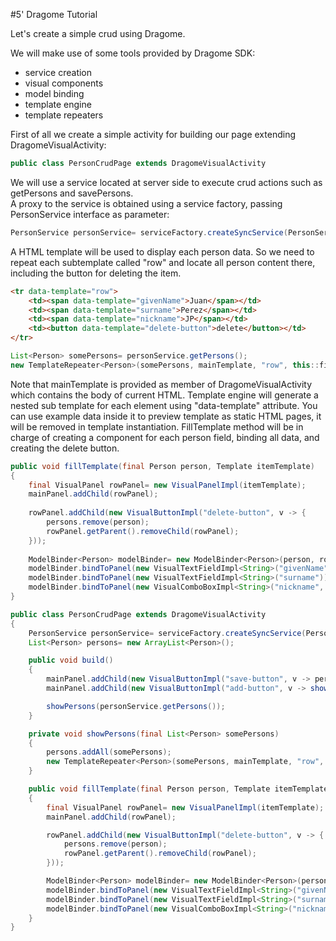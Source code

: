 
#5' Dragome Tutorial

Let's create a simple crud using Dragome.

We will make use of some tools provided by Dragome SDK: 
* service creation
* visual components
* model binding
* template engine
* template repeaters 

First of all we create a simple activity for building our page extending DragomeVisualActivity:
``` Java
public class PersonCrudPage extends DragomeVisualActivity
```

We will use a service located at server side to execute crud actions such as getPersons and savePersons. \
A proxy to the service is obtained using a service factory, passing PersonService interface as parameter:
``` Java
PersonService personService= serviceFactory.createSyncService(PersonService.class);
```

A HTML template will be used to display each person data. 
So we need to repeat each subtemplate called "row" and locate all person content there, including the button for deleting the item.

``` HTML
<tr data-template="row">
	<td><span data-template="givenName">Juan</span></td>
	<td><span data-template="surname">Perez</span></td>
	<td><span data-template="nickname">JP</span></td>
	<td><button data-template="delete-button">delete</button></td>
</tr>
```

``` Java
List<Person> somePersons= personService.getPersons();
new TemplateRepeater<Person>(somePersons, mainTemplate, "row", this::fillTemplate);
```

Note that mainTemplate is provided as member of DragomeVisualActivity which contains the body of current HTML.
Template engine will generate a nested sub template for each element using "data-template" attribute. 
You can use example data inside it to preview template as static HTML pages, it will be removed in template instantiation.
FillTemplate method will be in charge of creating a component for each person field, binding all data, and creating the delete button.

``` Java
public void fillTemplate(final Person person, Template itemTemplate)
{
	final VisualPanel rowPanel= new VisualPanelImpl(itemTemplate);
	mainPanel.addChild(rowPanel);
	
	rowPanel.addChild(new VisualButtonImpl("delete-button", v -> {
		persons.remove(person);
		rowPanel.getParent().removeChild(rowPanel);
	}));
	
	ModelBinder<Person> modelBinder= new ModelBinder<Person>(person, rowPanel);
	modelBinder.bindToPanel(new VisualTextFieldImpl<String>("givenName"));
	modelBinder.bindToPanel(new VisualTextFieldImpl<String>("surname"));
	modelBinder.bindToPanel(new VisualComboBoxImpl<String>("nickname", Arrays.asList("Pelusa", "Burrito", "Bocha", "Bruja")));
}
```



``` Java
public class PersonCrudPage extends DragomeVisualActivity
{
	PersonService personService= serviceFactory.createSyncService(PersonService.class);
	List<Person> persons= new ArrayList<Person>();

	public void build()
	{
		mainPanel.addChild(new VisualButtonImpl("save-button", v -> personService.savePersons(persons)));
		mainPanel.addChild(new VisualButtonImpl("add-button", v -> showPersons(Arrays.asList(new Person()))));

		showPersons(personService.getPersons());
	}

	private void showPersons(final List<Person> somePersons)
	{
		persons.addAll(somePersons);
		new TemplateRepeater<Person>(somePersons, mainTemplate, "row", this::fillTemplate);
	}

	public void fillTemplate(final Person person, Template itemTemplate)
	{
		final VisualPanel rowPanel= new VisualPanelImpl(itemTemplate);
		mainPanel.addChild(rowPanel);

		rowPanel.addChild(new VisualButtonImpl("delete-button", v -> {
			persons.remove(person);
			rowPanel.getParent().removeChild(rowPanel);
		}));

		ModelBinder<Person> modelBinder= new ModelBinder<Person>(person, rowPanel);
		modelBinder.bindToPanel(new VisualTextFieldImpl<String>("givenName"));
		modelBinder.bindToPanel(new VisualTextFieldImpl<String>("surname"));
		modelBinder.bindToPanel(new VisualComboBoxImpl<String>("nickname", Arrays.asList("Pelusa", "Burrito", "Bocha", "Bruja")));
	}
}
```




